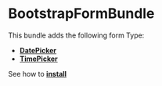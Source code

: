 BootstrapFormBundle
===================

This bundle adds the following form Type:

* [**DatePicker**][1]
* [**TimePicker**][2]

See how to [**install**][3]

[1]: Resources/doc/02-DatePicker.md
[2]: Resources/doc/02-TimePicker.md
[3]: Resources/doc/01-installation.md
